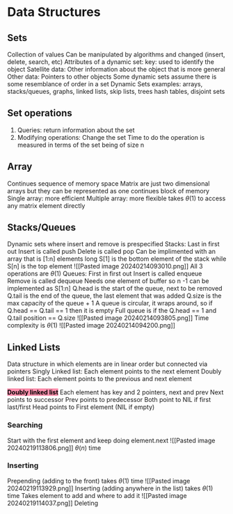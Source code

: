 # Data Structures
## Sets
Collection of values 
Can be manipulated by algorithms and changed (insert, delete, search, etc)
Attributes of a dynamic set:
	key: used to identify the object 
	Satellite data: Other information about the object that is more general
	Other data: Pointers to other objects
Some dynamic sets assume there is some resemblance of order in a set
Dynamic Sets examples:
	arrays, stacks/queues, graphs, linked lists, skip lists, trees hash tables, disjoint sets

## Set operations
1. Queries: return information about the set
2. Modifying operations: Change the set
Time to do the operation is measured in terms of the set being of size n

## Array
Continues sequence of memory space
Matrix are just two dimensional arrays but they can be represented as one continues block of memory
Single array: more efficient
Multiple array: more flexible 
takes $\theta(1)$ to access any matrix element directly 

## Stacks/Queues
Dynamic sets where insert and remove is prespecified
Stacks: Last in first out
	Insert is called push 
	Delete is called pop
	Can be implimented with an array that is \[1:n] elements long
	S\[1] is the bottom element of the stack while S\[n] is the top element 
	![[Pasted image 20240214093010.png]]
	All 3 operations are $\theta(1)$
Queues: First in first out
	Insert is called enqueue
	Remove is called dequeue
	Needs one element of buffer so n -1 can be implemented as S\[1:n]
	Q.head is the start of the queue, next to be removed
	Q.tail is the end of the queue, the last element that was added
	Q.size is the max capacity of the queue + 1
	A queue is circular, it wraps around, so if Q.head == Q.tail == 1 then it is empty
	Full queue is if the Q.head == 1 and Q.tail position == Q.size
	![[Pasted image 20240214093805.png]]
	Time complexity is $\theta(1)$ 
	![[Pasted image 20240214094200.png]]
	
## Linked Lists

Data structure in which elements are in linear order but connected via pointers
Singly Linked list: Each element points to the next element
Doubly linked list: Each element points to the previous and next element

**<mark style="background: #FF5582A6;">Doubly linked list</mark>**
Each element has key and 2 pointers, next and prev
	Next points to successor
	Prev points to predecessor
	Both point to NIL if first last/first
	Head points to First element (NIL if empty)
### Searching
Start with the first element and keep doing element.next
![[Pasted image 20240219113806.png]]
$\theta(n)$ time
### Inserting
Prepending (adding to the front) takes $\theta(1)$ time
![[Pasted image 20240219113929.png]]
Inserting (adding anywhere in the list) takes $\theta(1)$ time
Takes element to add and where to add it
![[Pasted image 20240219114037.png]]
Deleting 